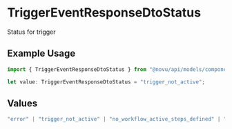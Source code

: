 # TriggerEventResponseDtoStatus

Status for trigger

## Example Usage

```typescript
import { TriggerEventResponseDtoStatus } from "@novu/api/models/components";

let value: TriggerEventResponseDtoStatus = "trigger_not_active";
```

## Values

```typescript
"error" | "trigger_not_active" | "no_workflow_active_steps_defined" | "no_workflow_steps_defined" | "processed" | "subscriber_id_missing" | "no_tenant_found"
```